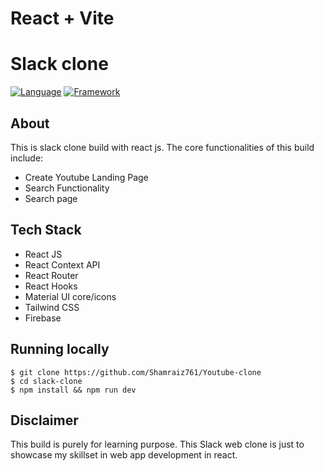# React + Vite

# Slack clone

[![Language](https://img.shields.io/badge/Language-Javascript-blue.svg?style=flat)](https://www.javascript.com/)
[![Framework](https://img.shields.io/badge/Framework-Reactjs-brightgreen.svg?style=flat)](https://reactjs.org/)


## About

This is slack clone build with react js. The core functionalities of this build include:


- Create Youtube Landing Page
- Search Functionality
- Search page

## Tech Stack

- React JS
- React Context API
- React Router
- React Hooks
- Material UI core/icons
- Tailwind CSS
- Firebase




## Running locally

`$ git clone https://github.com/Shamraiz761/Youtube-clone` <br/>
`$ cd slack-clone` <br/>
`$ npm install && npm run dev` <br/>

## Disclaimer

This build is purely for learning purpose. This Slack web clone is just to showcase my skillset in web app development in react.
